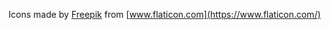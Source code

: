 Icons made by [Freepik](https://www.flaticon.com/authors/freepik) from [www.flaticon.com](https://www.flaticon.com/)